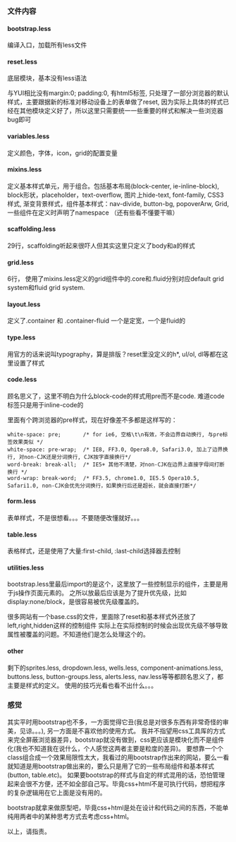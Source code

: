 ### 文件内容

#### bootstrap.less 

编译入口，加载所有less文件


#### reset.less 

底层模块，基本没有less语法

与YUI相比没有margin:0; padding:0, 有html5标签,
只处理了一部分浏览器的默认样式，主要跟据新的标准对移动设备上的表单做了reset,
因为实际上具体的样式已经在其他模块定义好了，所以这里只需要统一一些重要的样式和解决一些浏览器bug即可


#### variables.less

定义颜色，字体，icon，grid的配置变量


#### mixins.less

定义基本样式单元，用于组合。包括基本布局(block-center, ie-inline-block), block形状，placeholder，text-overflow, 图片上hide-text,
font-family, CSS3样式, 渐变背景样式，组件基本样式：nav-divide, button-bg, popoverArw, Grid, 一些组件在定义时声明了namespace
（还有些看不懂要干嘛）


#### scaffolding.less

29行，scaffolding听起来很吓人但其实这里只定义了body和a的样式


#### grid.less

6行， 使用了mixins.less定义的grid组件中的.core和.fluid分别对应default grid system和fluid grid system. 


#### layout.less

定义了.container 和 .container-fluid 一个是定宽，一个是fluid的

#### type.less

用官方的话来说叫typography，算是排版？reset里没定义的h\*, ul/ol, dl等都在这里设置了样式


#### code.less

顾名思义了，这里不明白为什么block-code的样式用pre而不是code. 难道code标签只是用于inline-code的

里面有个跨浏览器的pre样式，现在好像差不多都是这样写的：

    white-space: pre;       /* for ie6, 空格\t\n有效，不会边界自动换行, 与pre标签效果类似 */
    white-space: pre-wrap;  /* IE8, FF3.0, Opera8.0, Safari3.0, 加上了边界换行, 对non-CJK还是分词换行, CJK按字直接换行*/
    word-break: break-all;  /* IE5+ 其他不清楚，对non-CJK在边界上直接字母间打断换行 */
    word-wrap: break-word;  /* FF3.5, chrome1.0, IE5.5 Opera10.5, Safari1.0, non-CJK会优先分词换行，如果换行后还是超长，就会直接打断*/


#### form.less

表单样式，不是很想看。。。不要随便改懂就好。。。


#### table.less

表格样式，还是使用了大量:first-child, :last-child选择器去控制


#### utilities.less
bootstrap.less里最后import的是这个，这里放了一些控制显示的组件，主要是用于js操作页面元素的。
之所以放最后应该是为了提升优先级，比如display:none/block，是很容易被优先级覆盖的。

很多网站有一个base.css的文件，里面除了reset和基本样式外还放了left,right,hidden这样的控制组件
实际上在实际控制的时候会出现优先级不够导致属性被覆盖的问题。不知道他们是怎么处理这个的。


#### other

剩下的sprites.less, dropdown.less, wells.less, component-animations.less, 
buttons.less, button-groups.less, alerts.less, nav.less等等都顾名思义了，都主要是样式的定义。
使用的技巧光看也看不出什么。。。


### 感觉 

其实平时用bootstrap也不多，一方面觉得它丑(我总是对很多东西有非常奇怪的审美，见谅。。。), 另一方面是不喜欢他的使用方式。
我并不指望用css工具厍的方式来完全屏蔽浏览器差异，bootstrap就没有做到，css更应该是模块化而不是组件化(我也不知道我在说什么，个人感觉这两者主要是粒度的差异)。
要想靠一个个class组合成一个效果局限性太大，我看过的用bootstrap作出来的网站，要么一看就知道是用bootstrap做出来的，要么只是用了它的一些布局组件和基本样式(button, table.etc)。
如果要bootstrap的样式与自定的样式混用的话，恐怕管理起来会很不方便，还不如全部自己写。毕竟css+html不是可执行代码，想把程序的复杂逻辑用在它上面是没有用的。


bootstrap就拿来做原型吧，毕竟css+html是处在设计和代码之间的东西，不能单纯用两者中的某种思考方式去考虑css+html。


以上，请指责。

